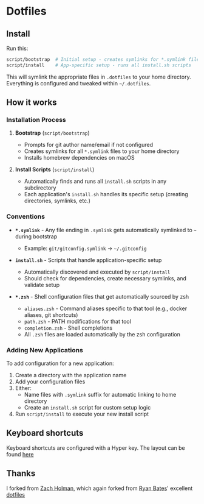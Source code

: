 # Dotfiles

## Install

Run this:

```sh
script/bootstrap  # Initial setup - creates symlinks for *.symlink files
script/install    # App-specific setup - runs all install.sh scripts
```

This will symlink the appropriate files in `.dotfiles` to your home directory.
Everything is configured and tweaked within `~/.dotfiles`.

## How it works

### Installation Process

1. **Bootstrap** (`script/bootstrap`)
   - Prompts for git author name/email if not configured
   - Creates symlinks for all `*.symlink` files to your home directory
   - Installs homebrew dependencies on macOS

2. **Install Scripts** (`script/install`)
   - Automatically finds and runs all `install.sh` scripts in any subdirectory
   - Each application's `install.sh` handles its specific setup (creating directories, symlinks, etc.)

### Conventions

- **`*.symlink`** - Any file ending in `.symlink` gets automatically symlinked to `~` during bootstrap
  - Example: `git/gitconfig.symlink` → `~/.gitconfig`

- **`install.sh`** - Scripts that handle application-specific setup
  - Automatically discovered and executed by `script/install`
  - Should check for dependencies, create necessary symlinks, and validate setup

- **`*.zsh`** - Shell configuration files that get automatically sourced by zsh
  - `aliases.zsh` - Command aliases specific to that tool (e.g., docker aliases, git shortcuts)
  - `path.zsh` - PATH modifications for that tool
  - `completion.zsh` - Shell completions
  - All `.zsh` files are loaded automatically by the zsh configuration

### Adding New Applications

To add configuration for a new application:

1. Create a directory with the application name
2. Add your configuration files
3. Either:
   - Name files with `.symlink` suffix for automatic linking to home directory
   - Create an `install.sh` script for custom setup logic
4. Run `script/install` to execute your new install script

## Keyboard shortcuts

Keyboard shortcuts are configured with a Hyper key. The layout can be found [here](https://dimitrieh.gitlab.io/dotfiles)

## Thanks

I forked from [Zach Holman](https://github.com/holman/dotfiles), which again forked from [Ryan Bates](http://github.com/ryanb)' excellent
[dotfiles](https://github.com/ryanb/dotfiles)
